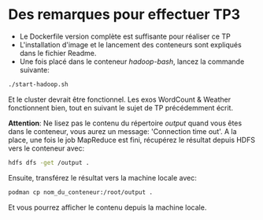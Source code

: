 # Des remarques pour effectuer TP3

- Le Dockerfile version complète est suffisante pour réaliser ce TP
- L'installation d'image et le lancement des conteneurs sont expliqués dans le fichier Readme.
- Une fois placé dans le conteneur _hadoop-bash_, lancez la commande suivante:
```bash
./start-hadoop.sh
```
Et le cluster devrait être fonctionnel. Les exos WordCount & Weather fonctionnent bien, tout en suivant le sujet de TP précédemment écrit.  

**Attention**: Ne lisez pas le contenu du répertoire _output_ quand vous êtes dans le conteneur, vous aurez un message: 'Connection time out'. A la place, une fois le job MapReduce est fini, récupérez le résultat depuis HDFS vers le conteneur avec:
```bash
hdfs dfs -get /output .
```
Ensuite, transférez le résultat vers la machine locale avec:
```bash
podman cp nom_du_conteneur:/root/output .
```
Et vous pourrez afficher le contenu depuis la machine locale.